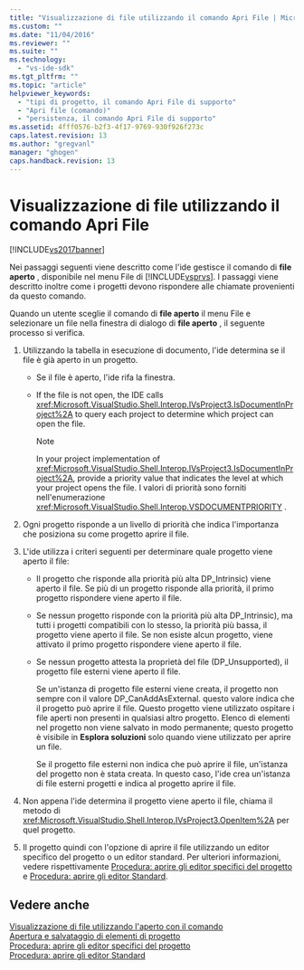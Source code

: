```yaml
---
title: "Visualizzazione di file utilizzando il comando Apri File | Microsoft Docs"
ms.custom: ""
ms.date: "11/04/2016"
ms.reviewer: ""
ms.suite: ""
ms.technology: 
  - "vs-ide-sdk"
ms.tgt_pltfrm: ""
ms.topic: "article"
helpviewer_keywords: 
  - "tipi di progetto, il comando Apri File di supporto"
  - "Apri file (comando)"
  - "persistenza, il comando Apri File di supporto"
ms.assetid: 4fff0576-b2f3-4f17-9769-930f926f273c
caps.latest.revision: 13
ms.author: "gregvanl"
manager: "ghogen"
caps.handback.revision: 13
---
```

# Visualizzazione di file utilizzando il comando Apri File
[!INCLUDE[vs2017banner](../../code-quality/includes/vs2017banner.md)]

Nei passaggi seguenti viene descritto come l'ide gestisce il comando di **file aperto** , disponibile nel menu File di [!INCLUDE[vsprvs](../../code-quality/includes/vsprvs_md.md)].  I passaggi viene descritto inoltre come i progetti devono rispondere alle chiamate provenienti da questo comando.  
  
 Quando un utente sceglie il comando di **file aperto** il menu File e selezionare un file nella finestra di dialogo di **file aperto** , il seguente processo si verifica.  
  
1.  Utilizzando la tabella in esecuzione di documento, l'ide determina se il file è già aperto in un progetto.  
  
    -   Se il file è aperto, l'ide rifa la finestra.  
  
    -   If the file is not open, the IDE calls <xref:Microsoft.VisualStudio.Shell.Interop.IVsProject3.IsDocumentInProject%2A> to query each project to determine which project can open the file.  
  
        > [!NOTE]
        >  In your project implementation of <xref:Microsoft.VisualStudio.Shell.Interop.IVsProject3.IsDocumentInProject%2A>, provide a priority value that indicates the level at which your project opens the file.  I valori di priorità sono forniti nell'enumerazione <xref:Microsoft.VisualStudio.Shell.Interop.VSDOCUMENTPRIORITY> .  
  
2.  Ogni progetto risponde a un livello di priorità che indica l'importanza che posiziona su come progetto aprire il file.  
  
3.  L'ide utilizza i criteri seguenti per determinare quale progetto viene aperto il file:  
  
    -   Il progetto che risponde alla priorità più alta DP\_Intrinsic\) viene aperto il file.  Se più di un progetto risponde alla priorità, il primo progetto rispondere viene aperto il file.  
  
    -   Se nessun progetto risponde con la priorità più alta DP\_Intrinsic\), ma tutti i progetti compatibili con lo stesso, la priorità più bassa, il progetto viene aperto il file.  Se non esiste alcun progetto, viene attivato il primo progetto rispondere viene aperto il file.  
  
    -   Se nessun progetto attesta la proprietà del file \(DP\_Unsupported\), il progetto file esterni viene aperto il file.  
  
         Se un'istanza di progetto file esterni viene creata, il progetto non sempre con il valore DP\_CanAddAsExternal.  questo valore indica che il progetto può aprire il file.  Questo progetto viene utilizzato ospitare i file aperti non presenti in qualsiasi altro progetto.  Elenco di elementi nel progetto non viene salvato in modo permanente; questo progetto è visibile in **Esplora soluzioni** solo quando viene utilizzato per aprire un file.  
  
         Se il progetto file esterni non indica che può aprire il file, un'istanza del progetto non è stata creata.  In questo caso, l'ide crea un'istanza di file esterni progetti e indica al progetto aprire il file.  
  
4.  Non appena l'ide determina il progetto viene aperto il file, chiama il metodo di <xref:Microsoft.VisualStudio.Shell.Interop.IVsProject3.OpenItem%2A> per quel progetto.  
  
5.  Il progetto quindi con l'opzione di aprire il file utilizzando un editor specifico del progetto o un editor standard.  Per ulteriori informazioni, vedere rispettivamente [Procedura: aprire gli editor specifici del progetto](../../extensibility/how-to-open-project-specific-editors.md) e [Procedura: aprire gli editor Standard](../../extensibility/how-to-open-standard-editors.md).  
  
## Vedere anche  
 [Visualizzazione di file utilizzando l'aperto con il comando](../../extensibility/internals/displaying-files-by-using-the-open-with-command.md)   
 [Apertura e salvataggio di elementi di progetto](../../extensibility/internals/opening-and-saving-project-items.md)   
 [Procedura: aprire gli editor specifici del progetto](../../extensibility/how-to-open-project-specific-editors.md)   
 [Procedura: aprire gli editor Standard](../../extensibility/how-to-open-standard-editors.md)